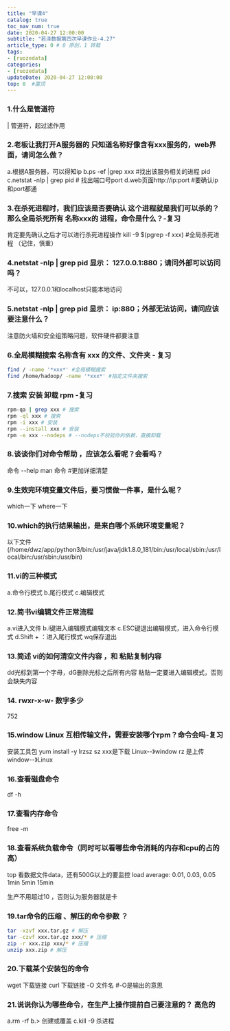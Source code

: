 ```yaml
---
title: "早课4"
catalog: true
toc_nav_num: true
date: 2020-04-27 12:00:00
subtitle: "若泽数据第四次早课作业-4.27"
article_type: 0 # 0 原创，1 转载
tags:
- [ruozedata]
categories:
- [ruozedata]
updateDate: 2020-04-27 12:00:00
top: 0  #置顶
---
```


### 1.什么是管道符

| 管道符，起过滤作用

### 2.老板让我打开A服务器的 只知道名称好像含有xxx服务的，web界面，请问怎么做？

a.根据A服务器，可以得知ip
b.ps -ef |grep xxx #找出该服务相关的进程 pid
c.netstat -nlp | grep pid # 找出端口号port
d.web页面http://ip:port #要确认ip和port都通

### 3.在杀死进程时，我们应该是否要确认 这个进程就是我们可以杀的？那么全局杀死所有 名称xxx的 进程，命令是什么？-复习

肯定要先确认之后才可以进行杀死进程操作
kill -9 $(pgrep -f xxx) #全局杀死进程 （记住，慎重）

### 4.netstat -nlp | grep pid 显示： 127.0.0.1:880；请问外部可以访问吗？

不可以，127.0.0.1和localhost只能本地访问

### 5.netstat -nlp | grep pid 显示： ip:880；外部无法访问，请问应该要注意什么？

注意防火墙和安全组策略问题，软件硬件都要注意

### 6.全局模糊搜索  名称含有  xxx 的文件、文件夹 - 复习

```bash
find / -name '*xxx*' #全局模糊搜索
find /home/hadoop/ -name '*xxx*' #指定文件夹搜索
```

### 7.搜索 安装 卸载 rpm -复习

```bash
rpm-qa | grep xxx # 搜索
rpm -ql xxx # 搜索
rpm -i xxx # 安装
rpm --install xxx # 安装
rpm -e xxx --nodeps # --nodeps不校验你的依赖，直接卸载
```

### 8.谈谈你们对命令帮助 ，应该怎么看呢？会看吗？

命令 --help
man 命令 #更加详细清楚

### 9.生效完环境变量文件后，要习惯做一件事，是什么呢？

which一下 
where一下

### 10.which的执行结果输出，是来自哪个系统环境变量呢？

以下文件
(/home/dwz/app/python3/bin:/usr/java/jdk1.8.0_181/bin:/usr/local/sbin:/usr/local/bin:/usr/sbin:/usr/bin)

### 11.vi的三种模式

a.命令行模式 b.尾行模式 c.编辑模式

### 12.简书vi编辑文件正常流程

a.vi进入文件
b.i键进入编辑模式编辑文本
c.ESC键退出编辑模式，进入命令行模式
d.Shift + ：进入尾行模式 wq保存退出

### 13.简述 vi的如何清空文件内容 ，和 粘贴复制内容

dd光标到第一个字母，dG删除光标之后所有内容
粘贴一定要进入编辑模式，否则会缺失内容

### 14. rwxr-x-w-  数字多少

752

### 15.window Linux 互相传输文件，需要安装哪个rpm？命令会吗-复习

安装工具包 yum install -y lrzsz
sz xxx是下载 Linux--》window
rz 是上传   window--》Linux

### 16.查看磁盘命令

df -h

### 17.查看内存命令

free -m

### 18.查看系统负载命令（同时可以看哪些命令消耗的内存和cpu的占的高）

top
看数据文件data，还有500G以上的要监控
load average: 0.01, 0.03, 0.05
	      1min   5min  15min

生产不用超过10 ，否则认为服务器就是卡 

### 19.tar命令的压缩 、解压的命令参数 ？

```bash
tar -xzvf xxx.tar.gz # 解压
tar -czvf xxx.tar.gz xxx/* # 压缩
zip -r xxx.zip xxx/* # 压缩
unzip xxx.zip # 解压
```

### 20.下载某个安装包的命令

wget 下载链接
curl 下载链接 -O  文件名 #-O是输出的意思

### 21.说说你认为哪些命令，在生产上操作提前自己要注意的？ 高危的

a.rm -rf
b.> 创建或覆盖
c.kill -9 杀进程